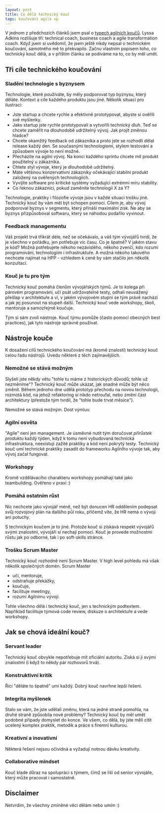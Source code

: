 ```yaml
---
layout: post
title: Co dělá technický kouč
tags: koučování agile xp
---
```


V jednom z předchozích článků jsem psal o [typech agilních koučů](/typy-agilnich-koucu).
Lyssa Adkins rozlišuje tři: technical coach, business coach a agile transformation coach.
Když jsem si uvědomil, že jsem ještě nikdy nepsal o technickém koučování, samotného mě to překvapilo.
Začnu vlastním popisem toho, co technický kouč dělá, a v příštím článku se podíváme na to, co by měl umět.

## Tři cíle technického koučování

### Sladění technologie s byznysem

Technologie, které používáte, by měly podporovat typ byznysu, který děláte.
Kontext a cíle každého produktu jsou jiné. Několik situací pro ilustraci:

- Jste startup a chcete rychle a efektivně prototypovat, abyste si ověřili své myšlenky.
- Jako startup jste rychle prototypovali a vytvořili technický dluh. Teď se chcete zaměřit na dlouhodobě udržitelný vývoj. Jak projít změnou hladce?
- Chcete okamžitý feedback od zákazníka a proto jste se rozhodli dělat release každý den. Se současnými technologiemi, stylem testování a způsobem vývoje to není možné.
- Přecházíte na agilní vývoj. Na konci každého sprintu chcete mít produkt použitelný u zákazníka.
- Chtete styl vývoje, který je dlouhodobě udržitelný.
- Máte většinou konzervativní zákazníky očekávající stabilní produkt založený na ověřených technologiích.
- Vyvíjíte software pro kritické systémy vyžadující extrémní míru stability.
- Co řeknou zákazníci, pokud zaměníte technologii X za Y?

Technologie, praktiky i filozofie vývoje jsou v každé situaci trošku jiné. Technický kouč by vám měl být schopen pomoci.
Cílem je, aby vývoj podporoval byznys v segmentu, který přináší maximální zisk. Ne aby se byznys přizpůsoboval
softwaru, který se náhodou podařilo vyvinout.

### Feedback managementu

Váš projekt trvá třikrát déle, než se očekávalo, a váš tým vývojářů tvrdí, že je všechno v pořádku, jen potřebuje víc času.
Co je špatně? V jakém stavu je kód? Možná potřebujete někoho nezávislého, někoho zvenčí, kdo rozumí programování,
technologiím i infrastruktuře. A možná někoho takového nechcete najímat na HPP - vzhledem k ceně by vám stačilo jen několik konzultací.

### Kouč je tu pro tým

Technický kouč pomáhá členům vývojářských týmů. Je to kolega při párovém programování, učí psát udržovatelné testy,
odhalí neuvážený přešlap v architektuře a ví, v jakém vývojovém stupni se tým právě nachází a jak jej posunout na stupeň další.
Technický kouč vede workshopy, školí, mentoruje a samozřejmě koučuje.

Tým si sám zvolí nástroje. Kouč týmu pomůže (často pomocí obecných best practices), jak tyto nástroje správně používat.

## Nástroje kouče

K dosažení cílů technického koučování má (kromě znalostí) technický kouč celou řadu nástrojů.
Uvedu některé z těch zajímavějších.

### Nemožné se stává možným

Slyšeli jste někdy větu "tohle tu máme z historických důvodů; tohle už nezměníme"?
Technický kouč může ukázat, jak snadné může být něco změnit. Během jednoho dne
udělá prototyp přechodu na novou technologii, rozmotá kód, na jehož refaktoring si nikdo netroufal,
nebo změní část architektury (přestože tým tvrdil, že "tohle bude trvat měsíce").

Nemožné se stává možným. Dost výmluv.

### Agilní osvěta

"Agile" není jen management. Je úsměvné nutit tým doručovat *přírůstek produktu* každý týden, když k tomu není vybudovaná technická infrastruktura,
neexistují zažité praktiky a kód není pokrytý testy. Technický kouč umí technické praktiky zasadit do frameworku Agilního vývoje tak,
aby vývoj začal fungovat.

### Workshopy

Kromě vzdělávacího charakteru workshopy pomáhají také jako teambuilding. Ověřeno v praxi :)

### Pomáhá ostatním růst

Nic nechcete jako vývojář méně, než být donucen HR oddělením podepsat svůj rozvojový plán na dalšího půl roku, přičemž
víte, že HR nemá o vývoji ani potuchy.

S technickým koučem je to jiné. Protože kouč si získává respekt vývojářů svými znalostmi, vývojáři si nechají pomoci.
Kouč je provede možnostmi růstu jak po odborné, tak i po soft-skills stránce.

### Trošku Scrum Master

Technický kouč rozhodně není Scrum Master. V high level pohledu má však několik společných domén.
Scrum Master

- učí, mentoruje,
- odstraňuje překážky,
- koučuje,
- facilituje meetingy,
- rozumí Agilnímu vývoji.

Tohle všechno dělá i technický kouč, jen s technickým podtextem. Například facilituje týmová code review, diskuze o architektuře a
vede workshopy.

## Jak se chová ideální kouč?

### Servant leader

Technický kouč obvykle nepotřebuje mít oficiální autoritu. Získá si ji svými znalostmi (i když to někdy pár rozhovorů trvá).

### Konstruktivní kritik

Říci "děláte to špatně" umí každý. Dobrý kouč navrhne lepší řešení.

### Integrita myšlenek

Stalo se vám, že jste udělali změnu, která na jedné straně pomohla, na druhé straně způsobila nové problémy?
Technický kouč by měl umět podobné případy domyslet do konce. Ve všem, co dělá, by jste měli cítit ucelený komplex praktik,
metodik a práce s firemní kulturou.

### Kreativní a inovativní

Některá řešení nejsou očividná a vyžadují notnou dávku kreativity.

### Collaborative mindset

Kouč klade důraz na spolupráci s týmem, čímž se liší od senior vývojáře, který může pracovat i samostatně.

## Disclaimer

Netvrdím, že všechny zmíněné věci dělám nebo umím :)
